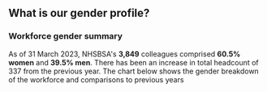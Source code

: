## What is our gender profile?

### Workforce gender summary

As of 31 March 2023, NHSBSA's __3,849__ colleagues comprised __60.5% women__ and __39.5% men__. There has been an increase in total headcount of 337 from the previous year. The chart below shows the gender breakdown of the workforce and comparisons to previous years



